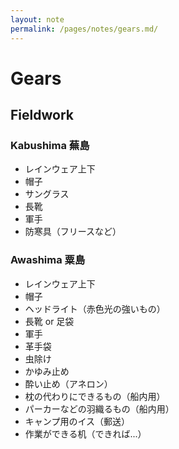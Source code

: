 ```yaml
---
layout: note
permalink: /pages/notes/gears.md/
---
```


# Gears

## Fieldwork

### Kabushima 蕪島
- レインウェア上下
- 帽子
- サングラス
- 長靴
- 軍手
- 防寒具（フリースなど）

### Awashima 粟島
- レインウェア上下
- 帽子
- ヘッドライト（赤色光の強いもの）
- 長靴 or 足袋
- 軍手
- 革手袋
- 虫除け
- かゆみ止め
- 酔い止め（アネロン）
- 枕の代わりにできるもの（船内用）
- パーカーなどの羽織るもの（船内用）
- キャンプ用のイス（郵送）
- 作業ができる机（できれば...）

